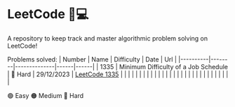 # LeetCode 🧠💻
A repository to keep track and master algorithmic problem solving on LeetCode!


Problems solved:
|  Number  |  Name  |  Difficulty  | Date | Url |
|----------|--------|--------------|------|------|
| 1335      | Minimum Difficulty of a Job Schedule | 🔴 Hard  | 29/12/2023 | [LeetCode 1335](https://leetcode.com/problems/minimum-difficulty-of-a-job-schedule/description/)
|           |              |        |       |
|           |              |        |       |
|           |              |        |       |
|           |              |        |       |
|           |              |        |       |
|           |              |        |       |


🟢 Easy
🟠 Medium
🔴 Hard 
